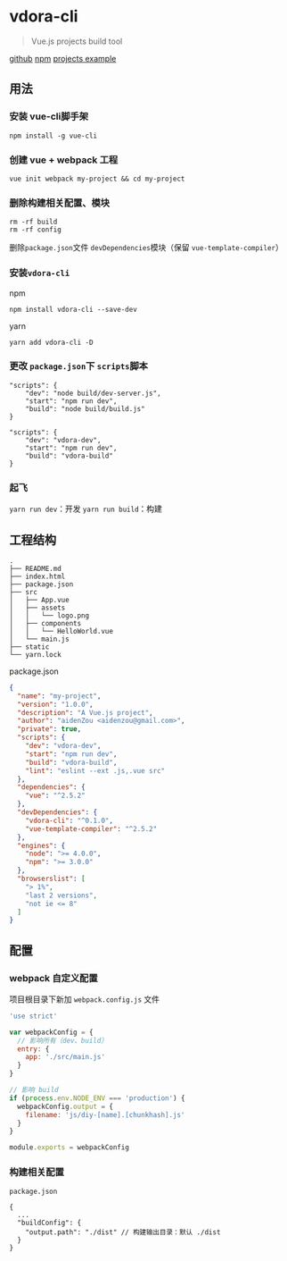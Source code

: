 # vdora-cli

> Vue.js projects build tool

[github](https://github.com/aidenZou/vdora-cli)
[npm](https://www.npmjs.com/package/vdora-cli)
[projects example](https://github.com/aidenZou/vdora-cli/tree/example)


## 用法

### 安装 vue-cli脚手架

```
npm install -g vue-cli
```


### 创建 vue + webpack 工程

```
vue init webpack my-project && cd my-project
```


### 删除构建相关配置、模块

```
rm -rf build
rm -rf config
```

删除`package.json`文件 `devDependencies`模块（保留 `vue-template-compiler`）


### 安装`vdora-cli`

npm

```
npm install vdora-cli --save-dev
```

yarn

```
yarn add vdora-cli -D
```


### 更改 `package.json`下 `scripts`脚本

```
"scripts": {
    "dev": "node build/dev-server.js",
    "start": "npm run dev",
    "build": "node build/build.js"
}
```

```
"scripts": {
    "dev": "vdora-dev",
    "start": "npm run dev",
    "build": "vdora-build"
}
```


### 起飞

`yarn run dev`：开发
`yarn run build`：构建


## 工程结构

```
.
├── README.md
├── index.html
├── package.json
├── src
│   ├── App.vue
│   ├── assets
│   │   └── logo.png
│   ├── components
│   │   └── HelloWorld.vue
│   └── main.js
├── static
└── yarn.lock
```

package.json

```json
{
  "name": "my-project",
  "version": "1.0.0",
  "description": "A Vue.js project",
  "author": "aidenZou <aidenzou@gmail.com>",
  "private": true,
  "scripts": {
    "dev": "vdora-dev",
    "start": "npm run dev",
    "build": "vdora-build",
    "lint": "eslint --ext .js,.vue src"
  },
  "dependencies": {
    "vue": "^2.5.2"
  },
  "devDependencies": {
    "vdora-cli": "^0.1.0",
    "vue-template-compiler": "^2.5.2"
  },
  "engines": {
    "node": ">= 4.0.0",
    "npm": ">= 3.0.0"
  },
  "browserslist": [
    "> 1%",
    "last 2 versions",
    "not ie <= 8"
  ]
}
```

## 配置


### webpack 自定义配置

项目根目录下新加 `webpack.config.js` 文件

```javascript
'use strict'

var webpackConfig = {
  // 影响所有（dev、build）
  entry: {
    app: './src/main.js'
  }
}

// 影响 build
if (process.env.NODE_ENV === 'production') {
  webpackConfig.output = {
    filename: 'js/diy-[name].[chunkhash].js'
  }
}

module.exports = webpackConfig
```


### 构建相关配置

`package.json`

```
{
  ...
  "buildConfig": {
    "output.path": "./dist" // 构建输出目录：默认 ./dist
  }
}
```
